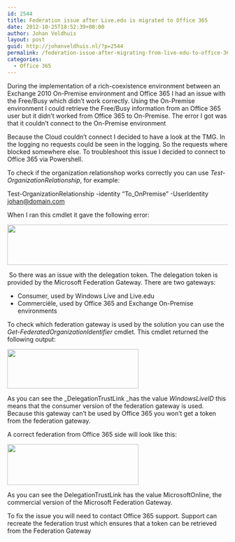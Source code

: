 ```yaml
---
id: 2544
title: Federation issue after Live.edu is migrated to Office 365
date: 2012-10-25T18:52:39+00:00
author: Johan Veldhuis
layout: post
guid: http://johanveldhuis.nl/?p=2544
permalink: /federation-issue-after-migrating-from-live-edu-to-office-365/
categories:
  - Office 365
---
```

During the implementation of a rich-coexistence environment between an Exchange 2010 On-Premise environment and Office 365 I had an issue with the Free/Busy which didn&#8217;t work correctly. Using the On-Premise environment I could retrieve the Free/Busy information from an Office 365 user but it didn&#8217;t worked from Office 365 to On-Premise. The error I got was that it couldn&#8217;t connect to the On-Premise environment

Because the Cloud couldn&#8217;t connect I decided to have a look at the TMG. In the logging no requests could be seen in the logging. So the requests where blocked somewhere else. To troubleshoot this issue I decided to connect to Office 365 via Powershell.

To check if the organization relationshop works correctly you can use _Test-OrganizationRelationship_, for example:

Test-OrganizationRelationship -identity &#8220;To_OnPremise&#8221; -UserIdentity <johan@domain.com>

When I ran this cmdlet it gave the following error:

[<img title="Test-OrganizationRelationship" src="https://i0.wp.com/johanveldhuis.nl/wp-content/uploads/2012/10/Capture3.jpg?resize=627%2C92" alt="" width="627" height="92" data-recalc-dims="1" />](https://i0.wp.com/johanveldhuis.nl/wp-content/uploads/2012/10/Capture3.jpg)

 So there was an issue with the delegation token. The delegation token is provided by the Microsoft Federation Gateway. There are two gateways:

  * Consumer, used by Windows Live and Live.edu
  * Commerciële, used by Office 365 and Exchange On-Premise environments

To check which federation gateway is used by the solution you can use the _Get-FederatedOrganizationIdentifier_ cmdlet. This cmdlet returned the following output:

[<img title="Get-FederatedOrganizationIdentifier" src="https://i0.wp.com/johanveldhuis.nl/wp-content/uploads/2012/10/Capture-300x90.jpg?resize=300%2C90" alt="" width="300" height="90" data-recalc-dims="1" />](https://i2.wp.com/johanveldhuis.nl/wp-content/uploads/2012/10/Capture.jpg)

As you can see the _DelegationTrustLink _has the value _WindowsLiveID_ this means that the consumer version of the federation gateway is used. Because this gateway can&#8217;t be used by Office 365 you won&#8217;t get a token from the federation gateway.

A correct federation from Office 365 side will look like this:

[<img title="Get-FederatedOrganizationIdentifier" src="https://i2.wp.com/johanveldhuis.nl/wp-content/uploads/2012/10/Capture2-300x93.jpg?resize=300%2C93" alt="" width="300" height="93" data-recalc-dims="1" />](https://i0.wp.com/johanveldhuis.nl/wp-content/uploads/2012/10/Capture2.jpg)

As you can see the DelegationTrustLink has the value MicrosoftOnline, the commercial version of the Microsoft Federation Gateway.

To fix the issue you will need to contact Office 365 support. Support can recreate the federation trust which ensures that a token can be retrieved from the Federation Gateway